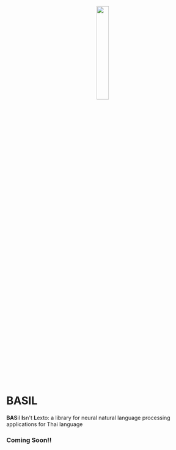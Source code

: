 <p align="center"><img width="25%" src="logo.png" /></p>

# BASIL
**BAS**il **I**sn't **L**exto: a library for neural natural language processing applications for Thai language

### Coming Soon!!
